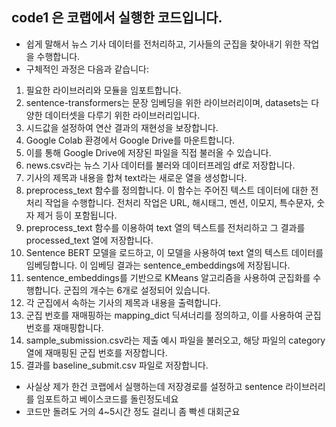 ## code1 은 코랩에서 실행한 코드입니다.
- 쉽게 말해서 뉴스 기사 데이터를 전처리하고, 기사들의 군집을 찾아내기 위한 작업을 수행합니다.
- 구체적인 과정은 다음과 같습니다:
  
1. 필요한 라이브러리와 모듈을 임포트합니다. 
2. sentence-transformers는 문장 임베딩을 위한 라이브러리이며, datasets는 다양한 데이터셋을 다루기 위한 라이브러리입니다.
3. 시드값을 설정하여 연산 결과의 재현성을 보장합니다.
4. Google Colab 환경에서 Google Drive를 마운트합니다. 
5. 이를 통해 Google Drive에 저장된 파일을 직접 불러올 수 있습니다.
6. news.csv라는 뉴스 기사 데이터를 불러와 데이터프레임 df로 저장합니다.
7. 기사의 제목과 내용을 합쳐 text라는 새로운 열을 생성합니다.  
8. preprocess_text 함수를 정의합니다. 이 함수는 주어진 텍스트 데이터에 대한 전처리 작업을 수행합니다. 전처리 작업은 URL, 해시태그, 멘션, 이모지, 특수문자, 숫자 제거 등이 포함됩니다.
9. preprocess_text 함수를 이용하여 text 열의 텍스트를 전처리하고 그 결과를 processed_text 열에 저장합니다.
10. Sentence BERT 모델을 로드하고, 이 모델을 사용하여 text 열의 텍스트 데이터를 임베딩합니다. 이 임베딩 결과는 sentence_embeddings에 저장됩니다.
11. sentence_embeddings를 기반으로 KMeans 알고리즘을 사용하여 군집화를 수행합니다. 군집의 개수는 6개로 설정되어 있습니다.
12. 각 군집에서 속하는 기사의 제목과 내용을 출력합니다.
13. 군집 번호를 재매핑하는 mapping_dict 딕셔너리를 정의하고, 이를 사용하여 군집 번호를 재매핑합니다.
14. sample_submission.csv라는 제출 예시 파일을 불러오고, 해당 파일의 category 열에 재매핑된 군집 번호를 저장합니다.
15. 결과를 baseline_submit.csv 파일로 저장합니다.
- 사실상 제가 한건 코랩에서 실행하는데 저장경로를 설정하고 sentence 라이브러리를 임포트하고 베이스코드를 돌린정도네요
- 코드만 돌려도 거의 4~5시간 정도 걸리니 좀 빡센 대회군요 
